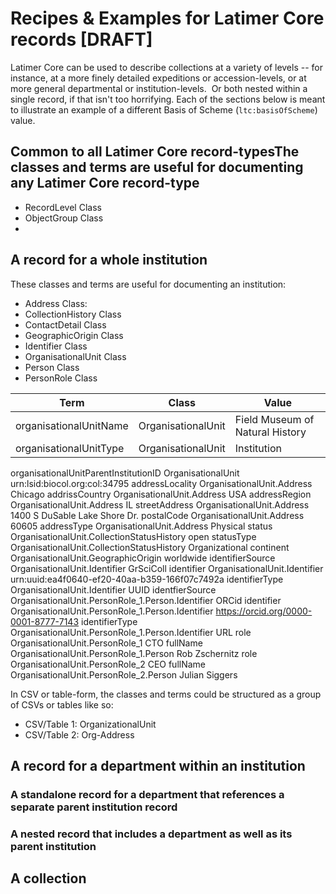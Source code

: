 # Recipes & Examples for Latimer Core records [DRAFT]

Latimer Core can be used to describe collections at a variety of levels -- for instance, at a more finely detailed expeditions or accession-levels, or at more general departmental or institution-levels.  Or both nested within a single record, if that isn't too horrifying.
Each of the sections below is meant to illustrate an example of a different Basis of Scheme (`ltc:basisOfScheme`) value.

## Common to all Latimer Core record-typesThe classes and terms are useful for documenting any Latimer Core record-type
- RecordLevel Class
- ObjectGroup Class
- 

## A record for a whole institution 
These classes and terms are useful for documenting an institution:
- Address Class:
- CollectionHistory Class
- ContactDetail Class
- GeographicOrigin Class
- Identifier Class
- OrganisationalUnit Class
- Person Class
- PersonRole Class


Term | Class |	Value
-|-|-
organisationalUnitName | OrganisationalUnit	| Field Museum of Natural History
organisationalUnitType | OrganisationalUnit |	Institution
organisationalUnitParentInstitutionID	OrganisationalUnit	urn:lsid:biocol.org:col:34795
addressLocality	OrganisationalUnit.Address	Chicago
addrissCountry	OrganisationalUnit.Address	USA
addressRegion	OrganisationalUnit.Address	IL
streetAddress	OrganisationalUnit.Address	1400 S DuSable Lake Shore Dr.
postalCode	OrganisationalUnit.Address	60605
addressType	OrganisationalUnit.Address	Physical
status	OrganisationalUnit.CollectionStatusHistory	open
statusType	OrganisationalUnit.CollectionStatusHistory	Organizational
continent	OrganisationalUnit.GeographicOrigin	worldwide
identifierSource	OrganisationalUnit.Identifier	GrSciColl
identifier	OrganisationalUnit.Identifier	urn:uuid:ea4f0640-ef20-40aa-b359-166f07c7492a
identifierType	OrganisationalUnit.Identifier	UUID
identfierSource	OrganisationalUnit.PersonRole_1.Person.Identifier	ORCid
identifier	OrganisationalUnit.PersonRole_1.Person.Identifier	https://orcid.org/0000-0001-8777-7143
identifierType	OrganisationalUnit.PersonRole_1.Person.Identifier	URL
role	OrganisationalUnit.PersonRole_1	CTO
fullName	OrganisationalUnit.PersonRole_1.Person	Rob Zschernitz
role	OrganisationalUnit.PersonRole_2	CEO
fullName	OrganisationalUnit.PersonRole_2.Person	Julian Siggers

In CSV or table-form, the classes and terms could be structured as a group of CSVs or tables like so:
- CSV/Table 1: OrganizationalUnit
- CSV/Table 2: Org-Address


## A record for a department within an institution

### A standalone record for a department that references a separate parent institution record

### A nested record that includes a department as well as its parent institution

## A collection

